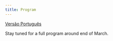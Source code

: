 ```yaml
---
title: Program
---
```

[Versão Português](/cfp-pt_br.md)

Stay tuned for a full program around end of March.
